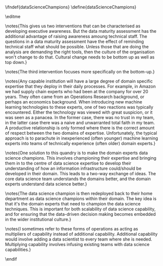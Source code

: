 \ifndef{dataScienceChampions}
\define{dataScienceChampions}

\editme

\notes{This gives us two interventions that can be characterised as developing executive awareness. But the data maturity assessment has the additional advantage of raising awareness amoung technical staff. The questions in a data maturity assessment have the effect of reminding technical staff what should be possible. Unless those that are doing the analysis are demanding the right tools, then the culture of the organisation won't change to do that. Cultural change needs to be bottom up as well as top down.}

\notes{The third intervention focuses more specifically on the bottom-up.}

\notes{Any capable institution will have a large degree of domain specific expertise that they deploy in their daily processes. For example, in Amazon we had supply chain experts who had been at the company for over 20 years. They often came from an Operations Research background, or perhaps an economics background. When introducing new machine learning technologies to these experts, one of two reactions was typically encountered. Either the technology was viewed with great suspicion, or it was seen as a panacea. In the former case, there was no trust in my team, in the latter case there was a naive and unwarranted total faith in my team. A productive relationship is only formed where there is the correct amount of respect between the two domains of expertise. Unfortunately, the typical approach is to parachute in inexperienced (often younger) machine learning experts into teams of technically experience (often older) domain experts.}

\notes{One solution to this quandry is to make the domain experts data science champions. This involves championing their expertise and bringing them in to the centre of data science expertise to develop their understanding of how an information infrastructure could/should be developed in their domain. This leads to a two-way exchange of ideas. The core data science team understands the domains better, and the domain experts understand data science better.}

\notes{The data science champion is then redeployed back to their home department as data science champions within their domain. The key idea is that it's the domain experts that need to champion the data science techniques. This is important for both scalability of data science capability, and for ensuring that the data-driven decision making becomes embedded in the wider institutional culture.}

\notes{I sometimes refer to these forms of operations as acting as multipliers of capability instead of additional capability. Additional capability would involve adding a data scientist to every team where she is needed. Multiplying capability involves infusing existing teams with data science capabilities.}

\endif
